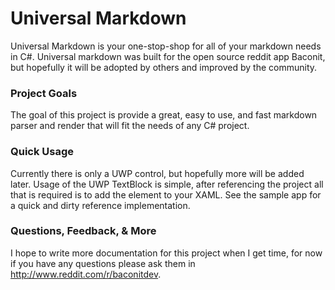 # Universal Markdown
Universal Markdown is your one-stop-shop for all of your markdown needs in C#. Universal markdown was built for the open source reddit app Baconit, but hopefully it will be adopted by others and improved by the community. 

### Project Goals

The goal of this project is provide a great, easy to use, and fast markdown parser and render that will fit the needs of any C# project.

### Quick Usage
Currently there is only a UWP control, but hopefully more will be added later. Usage of the UWP TextBlock is simple, after referencing the project all that is required is to add the element to your XAML. See the sample app for a quick and dirty reference implementation.

### Questions, Feedback, & More
I hope to write more documentation for this project when I get time, for now if you have any questions please ask them in http://www.reddit.com/r/baconitdev.
